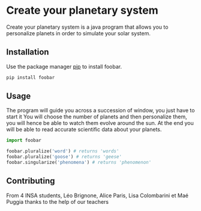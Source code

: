 # Create your planetary system

Create your planetary system is a java program that allows you to personalize planets in order to simulate your solar system.

## Installation

Use the package manager [pip](https://pip.pypa.io/en/stable/) to install foobar.

```bash
pip install foobar
```

## Usage

The program will guide you across a succession of window, you just have to start it
You will choose the number of planets and then personalize them, you will hence be able to watch them evolve around the sun.
At the end you will be able to read accurate scientific data about your planets.

```python
import foobar

foobar.pluralize('word') # returns 'words'
foobar.pluralize('goose') # returns 'geese'
foobar.singularize('phenomena') # returns 'phenomenon'
```

## Contributing
From 4 INSA students, Léo Brignone, Alice Paris, Lisa Colombarini et Maé Puggia thanks to the help of our teachers

